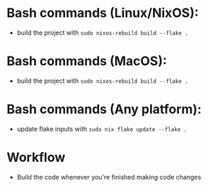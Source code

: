 # Bash commands (Linux/NixOS):

- build the project with `sudo nixos-rebuild build --flake .`

# Bash commands (MacOS):

- build the project with `sudo nixos-rebuild build --flake .`

# Bash commands (Any platform):

- update flake inputs with `sudo nix flake update --flake .`

# Workflow

- Build the code whenever you're finished making code changes
